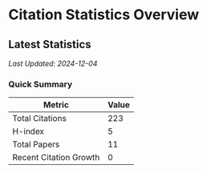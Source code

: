 # Citation Statistics Overview

## Latest Statistics
*Last Updated: 2024-12-04*

### Quick Summary
| Metric | Value |
| ------ | ----- |
| Total Citations | 223 |
| H-index | 5 |
| Total Papers | 11 |
| Recent Citation Growth | 0 |